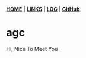 [**HOME**](https://aaaa-qw.github.io/first/) | [**LINKS**](https://aaaa-qw.github.io/first/LINKS/) | [**LOG**](https://aaaa-qw.github.io/first/TXT/coba.txt) | [**GitHub**][4]

# agc

Hi, Nice To Meet You

[4]:https://github.com/aaaa-qw/first
